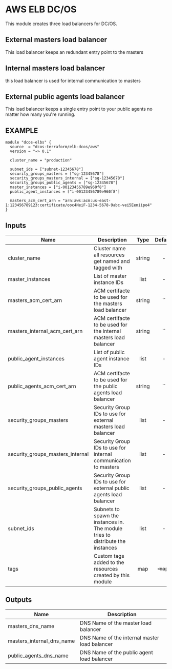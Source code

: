 AWS ELB DC/OS
============
This module creates three load balancers for DC/OS.

External masters load balancer
------------------------------
This load balancer keeps an redundant entry point to the masters

Internal masters load balancer
------------------------------
this load balancer is used for internal communication to masters

External public agents load balancer
------------------------------------
This load balancer keeps a single entry point to your public agents no matter how many you're running.

EXAMPLE
-------

```hcl
module "dcos-elbs" {
  source  = "dcos-terraform/elb-dcos/aws"
  version = "~> 0.1"

  cluster_name = "production"

  subnet_ids = ["subnet-12345678"]
  security_groups_masters = ["sg-12345678"]
  security_groups_masters_internal = ["sg-12345678"]
  security_groups_public_agents = ["sg-12345678"]
  master_instances = ["i-00123456789e960f8"]
  public_agent_instances = ["i-00123456789e960f8"]

  masters_acm_cert_arn = "arn:aws:acm:us-east-1:123456789123:certificate/ooc4NeiF-1234-5678-9abc-vei5Eeniipo4"
}
```


## Inputs

| Name | Description | Type | Default | Required |
|------|-------------|:----:|:-----:|:-----:|
| cluster_name | Cluster name all resources get named and tagged with | string | - | yes |
| master_instances | List of master instance IDs | list | - | yes |
| masters_acm_cert_arn | ACM certifacte to be used for the masters load balancer | string | `` | no |
| masters_internal_acm_cert_arn | ACM certifacte to be used for the internal masters load balancer | string | `` | no |
| public_agent_instances | List of public agent instance IDs | list | - | yes |
| public_agents_acm_cert_arn | ACM certifacte to be used for the public agents load balancer | string | `` | no |
| security_groups_masters | Security Group IDs to use for external masters load balancer | list | - | yes |
| security_groups_masters_internal | Security Group IDs to use for internal communication to masters | list | - | yes |
| security_groups_public_agents | Security Group IDs to use for external public agents load balancer | list | - | yes |
| subnet_ids | Subnets to spawn the instances in. The module tries to distribute the instances | list | - | yes |
| tags | Custom tags added to the resources created by this module | map | `<map>` | no |

## Outputs

| Name | Description |
|------|-------------|
| masters_dns_name | DNS Name of the master load balancer |
| masters_internal_dns_name | DNS Name of the internal master load balancer |
| public_agents_dns_name | DNS Name of the public agent load balancer |

